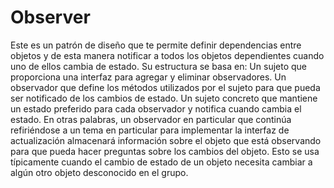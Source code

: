 # Observer
Este es un patrón de diseño que te permite definir dependencias entre objetos y de esta manera notificar a todos los objetos dependientes cuando uno de ellos cambia de estado. Su estructura se basa en: Un sujeto que proporciona una interfaz para agregar y eliminar observadores. Un observador que define los métodos utilizados por el sujeto para que pueda ser notificado de los cambios de estado. Un sujeto concreto que mantiene un estado preferido para cada observador y notifica cuando cambia el estado. En otras palabras, un observador en particular que continúa refiriéndose a un tema en particular para implementar la interfaz de actualización almacenará información sobre el objeto que está observando para que pueda hacer preguntas sobre los cambios del objeto. Esto se usa típicamente cuando el cambio de estado de un objeto necesita cambiar a algún otro objeto desconocido en el grupo.
